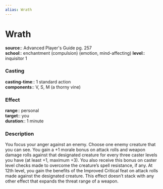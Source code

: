 ```yaml
---
alias: Wrath
---
```


# Wrath 

**source**:: Advanced Player's Guide pg. 257  
**school**:: enchantment (compulsion) (emotion, mind-affecting)
**level**:: inquisitor 1

### Casting 

**casting-time**:: 1 standard action  
**components**:: V, S, M (a thorny vine)

### Effect 

**range**:: personal  
**target**:: you  
**duration**:: 1 minute

### Description 

You focus your anger against an enemy. Choose one enemy creature that you can see. You gain a +1 morale bonus on attack rolls and weapon damage rolls against that designated creature for every three caster levels you have (at least +1, maximum +3). You also receive this bonus on caster level checks made to overcome the creature’s spell resistance, if any. At 12th level, you gain the benefits of the Improved Critical feat on attack rolls made against the designated creature. This effect doesn’t stack with any other effect that expands the threat range of a weapon.

